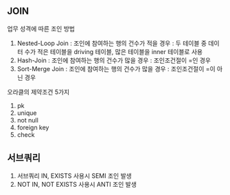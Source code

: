 ## JOIN
업무 성격에 따른 조인 방법
1. Nested-Loop Join
  : 조인에 참여하는 행의 건수가 적을 경우
  : 두 테이블 중 데이터 수가 적은 테이블을 driving 테이블, 많은 테이블을 inner 테이블로 사용
2. Hash-Join
  : 조인에 참여하는 행의 건수가 많을 경우
  : 조인조건절이 =인 경우
3. Sort-Merge Join
  : 조인에 참여하는 행의 건수가 많을 경우
  : 조인조건절이 =이 아닌 경우

오라클의 제약조건 5가지
1. pk
2. unique
3. not null
4. foreign key
5. check

## 서브쿼리
1. 서브쿼리 IN, EXISTS 사용시 SEMI 조인 발생
2. NOT IN, NOT EXISTS 사용시 ANTI 조인 발생
